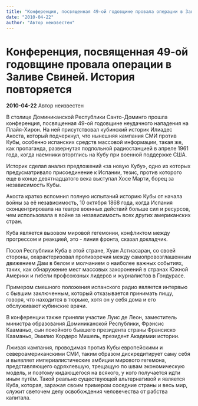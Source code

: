 ```yaml
---
title: "Конференция, посвященная 49-ой годовщине провала операции в Заливе Свиней. История повторяется"
date: "2010-04-22"
author: "Автор неизвестен"
---
```


# Конференция, посвященная 49-ой годовщине провала операции в Заливе Свиней. История повторяется

**2010-04-22** Автор неизвестен

В столице Доминиканской Республики Санто-Доминго прошла конференция, посвященная 49-ой годовщине неудачного нападения на Плайя-Хирон. На ней присутствовал кубинский историк Илиадес Акоста, который подчеркнул, что нынешняя кампания СМИ против Кубы, особенно испанских средств массовой информации, такая же, как пропаганда, развернутая подпольной радиостанцией в апреле 1961 года, когда наемники вторглись на Кубу при военной поддержке США.

Историк сделал анализ предложений «за новую Кубу», одно из которых предусматривало присоединение к Испании, тезис, против которого еще в конце девятнадцатого века выступал Хосе Марти, борец за независимость Кубы.

Акоста кратко вспомнил полную испытаний историю Кубы от начала войны за её независимость, 10 октября 1868 года, когда Испания сконцентрировала на театре военных действий больше сил и ресурсов, чем использовала в войне за независимость всех других американских стран.

Куба является вызовом мировой гегемонии, конфликтом между прогрессом и реакцией, это - линия фронта, сказал докладчик.

Посол Республики Куба в этой стране, Хуан Астиасаран, со своей стороны, охарактеризовал противоречия между самопровозглашенным движением Дам в белом и молчанием о наиболее важных событиях, таких, как обнаружение мест массовых захоронений в странах Южной Америки и гибели профсоюзных лидеров и журналистов в Гондурасе.

Примером смешного положения испанского радио является интервью с бывшим заключенным, который отказывается принимать пищу, говоря, что находится в тюрьме, хотя он у себя дома и его обслуживают кубинские врачи.

В конференции также приняли участие Луис де Леон, заместитель министра образования Доминиканской Республики, Фрэнсис Кааманьо, сын покойного бывшего президента страны Франсиско Кааманьо, Эмилио Кордеро Мишель, президент Академии истории.

Лживая кампания, проводимая против Кубы европейскими и североамериканскими СМИ, таким образом дискредитирует саму себя и выявляет империалистические амбиции мирового гегемона, представляющего одряхлевшую, трещащую по швам экономическую модель, и поэтому кидающегося на всякого, у кого получается идти иным путём. Такой реально существующей альтернативой и является Куба, которая, заражая своим примером соседние страны и весь мир, служит светочем делу освобождения человечества от рабства капитала.